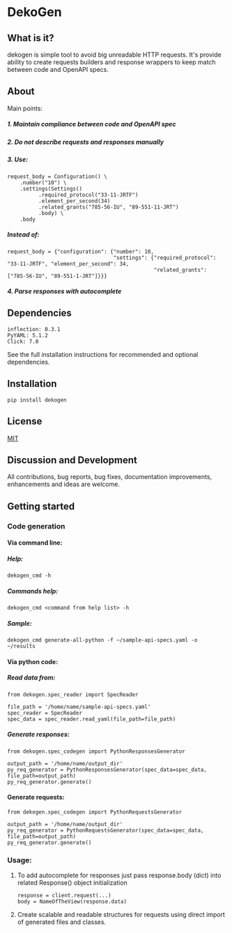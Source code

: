 # DekoGen 

## What is it?
dekogen is simple tool to avoid big unreadable HTTP requests. It's provide ability to create requests builders and
response wrappers to keep match between code and OpenAPI specs.

## About
Main points:
##### 1. Maintain compliance between code and OpenAPI spec
##### 2. Do not describe requests and responses manually
##### 3.  Use:
    request_body = Configuration() \
        .number("10") \
        .settings(Settings()
              .required_protocol("33-11-JRTF")
              .element_per_second(34)
              .related_grants("785-56-IU", "89-551-11-JRT")
              .body) \
        .body

   ##### Instead of:
   ```
   request_body = {"configuration": {"number": 10,
                                     "settings": {"required_protocol": "33-11-JRTF", "element_per_second": 34,
                                                  "related_grants": ["785-56-IU", "89-551-1-JRT"]}}}
   ```
##### 4. Parse responses with autocomplete

## Dependencies
    inflection: 0.3.1
    PyYAML: 5.1.2
    Click: 7.0

See the full installation instructions for recommended and optional dependencies.

## Installation 
    pip install dekogen

## License
[MIT](https://en.wikipedia.org/wiki/MIT_License)

## Discussion and Development
All contributions, bug reports, bug fixes, documentation improvements, enhancements and ideas are welcome.

## Getting started
### Code generation

#### Via command line:

##### Help:
    dekogen_cmd -h

##### Commands help:
    dekogen_cmd <command from help list> -h

##### Sample:
    dekogen_cmd generate-all-python -f ~/sample-api-specs.yaml -o ~/results


#### Via python code:
##### Read data from:
    from dekogen.spec_reader import SpecReader
    
    file_path = '/home/name/sample-api-specs.yaml'
    spec_reader = SpecReader
    spec_data = spec_reader.read_yaml(file_path=file_path)

##### Generate responses:
    from dekogen.spec_codegen import PythonResponsesGenerator
    
    output_path = '/home/name/output_dir'
    py_req_generator = PythonResponsesGenerator(spec_data=spec_data, file_path=output_path)
    py_req_generator.generate()

#### Generate requests:
    from dekogen.spec_codegen import PythonRequestsGenerator
    
    output_path = '/home/name/output_dir'
    py_req_generator = PythonRequestsGenerator(spec_data=spec_data, file_path=output_path)
    py_req_generator.generate()

### Usage:
1. To add autocomplete for responses just pass response.body (dict) into related Response() object initialization
    ```
    response = client.request(...)
    body = NameOfTheView(response.data)
    ```

2. Create scalable and readable structures for requests using direct import of generated files and classes.
